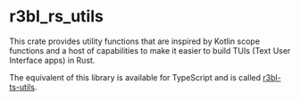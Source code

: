 # r3bl_rs_utils

This crate provides utility functions that are inspired by Kotlin scope functions and a host of
capabilities to make it easier to build TUIs (Text User Interface apps) in Rust.

The equivalent of this library is available for TypeScript and is called
[r3bl-ts-utils](https://github.com/r3bl-org/r3bl-ts-utils/).
